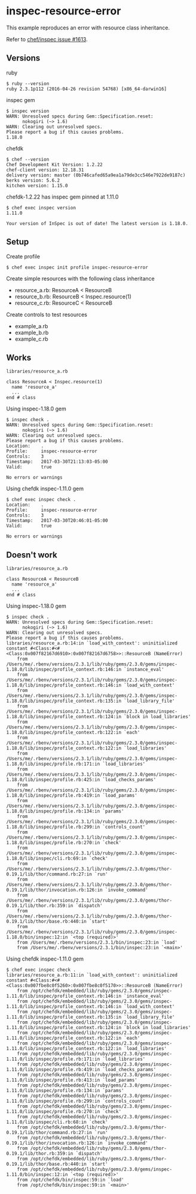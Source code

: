 # inspec-resource-error

This example reproduces an error with resource class inheritance.

Refer to [chef/inspec issue #1613](https://github.com/chef/inspec/issues/1613).


## Versions

ruby

    $ ruby --version
    ruby 2.3.1p112 (2016-04-26 revision 54768) [x86_64-darwin16]

inspec gem

    $ inspec version
    WARN: Unresolved specs during Gem::Specification.reset:
          nokogiri (~> 1.6)
    WARN: Clearing out unresolved specs.
    Please report a bug if this causes problems.
    1.18.0

chefdk

    $ chef --version
    Chef Development Kit Version: 1.2.22
    chef-client version: 12.18.31
    delivery version: master (0b746cafed65a9ea1a79de3cc546e7922de9187c)
    berks version: 5.6.2
    kitchen version: 1.15.0

chefdk-1.2.22 has inspec gem pinned at 1.11.0

    $ chef exec inspec version
    1.11.0

    Your version of InSpec is out of date! The latest version is 1.18.0.


## Setup

Create profile

    $ chef exec inspec init profile inspec-resource-error

Create simple resources with the following class inheritance

  - resource_a.rb:  ResourceA < ResourceB
  - resource_b.rb:  ResourceB < Inspec.resource(1)
  - resource_c.rb:  ResourceC < ResourceB

Create controls to test resources

  - example_a.rb
  - example_b.rb
  - example_c.rb


## Works

`libraries/resource_a.rb`

    class ResourceA < Inspec.resource(1)
      name 'resource_a'
      ...
    end # class

Using inspec-1.18.0 gem

    $ inspec check .
    WARN: Unresolved specs during Gem::Specification.reset:
          nokogiri (~> 1.6)
    WARN: Clearing out unresolved specs.
    Please report a bug if this causes problems.
    Location:    .
    Profile:     inspec-resource-error
    Controls:    3
    Timestamp:   2017-03-30T21:13:03-05:00
    Valid:       true

    No errors or warnings

Using chefdk inspec-1.11.0 gem

    $ chef exec inspec check .
    Location:    .
    Profile:     inspec-resource-error
    Controls:    3
    Timestamp:   2017-03-30T20:46:01-05:00
    Valid:       true

    No errors or warnings


## Doesn't work

`libraries/resource_a.rb`

    class ResourceA < ResourceB
      name 'resource_a'
      ...
    end # class

Using inspec-1.18.0 gem

    $ inspec check .
    WARN: Unresolved specs during Gem::Specification.reset:
          nokogiri (~> 1.6)
    WARN: Clearing out unresolved specs.
    Please report a bug if this causes problems.
    libraries/resource_a.rb:14:in `load_with_context': uninitialized constant #<Class:#<#<Class:0x007f82167d6910>:0x007f82167d6758>>::ResourceB (NameError)
    	from /Users/me/.rbenv/versions/2.3.1/lib/ruby/gems/2.3.0/gems/inspec-1.18.0/lib/inspec/profile_context.rb:146:in `instance_eval'
    	from /Users/me/.rbenv/versions/2.3.1/lib/ruby/gems/2.3.0/gems/inspec-1.18.0/lib/inspec/profile_context.rb:146:in `load_with_context'
    	from /Users/me/.rbenv/versions/2.3.1/lib/ruby/gems/2.3.0/gems/inspec-1.18.0/lib/inspec/profile_context.rb:135:in `load_library_file'
    	from /Users/me/.rbenv/versions/2.3.1/lib/ruby/gems/2.3.0/gems/inspec-1.18.0/lib/inspec/profile_context.rb:124:in `block in load_libraries'
    	from /Users/me/.rbenv/versions/2.3.1/lib/ruby/gems/2.3.0/gems/inspec-1.18.0/lib/inspec/profile_context.rb:122:in `each'
    	from /Users/me/.rbenv/versions/2.3.1/lib/ruby/gems/2.3.0/gems/inspec-1.18.0/lib/inspec/profile_context.rb:122:in `load_libraries'
    	from /Users/me/.rbenv/versions/2.3.1/lib/ruby/gems/2.3.0/gems/inspec-1.18.0/lib/inspec/profile.rb:171:in `load_libraries'
    	from /Users/me/.rbenv/versions/2.3.1/lib/ruby/gems/2.3.0/gems/inspec-1.18.0/lib/inspec/profile.rb:425:in `load_checks_params'
    	from /Users/me/.rbenv/versions/2.3.1/lib/ruby/gems/2.3.0/gems/inspec-1.18.0/lib/inspec/profile.rb:419:in `load_params'
    	from /Users/me/.rbenv/versions/2.3.1/lib/ruby/gems/2.3.0/gems/inspec-1.18.0/lib/inspec/profile.rb:134:in `params'
    	from /Users/me/.rbenv/versions/2.3.1/lib/ruby/gems/2.3.0/gems/inspec-1.18.0/lib/inspec/profile.rb:299:in `controls_count'
    	from /Users/me/.rbenv/versions/2.3.1/lib/ruby/gems/2.3.0/gems/inspec-1.18.0/lib/inspec/profile.rb:270:in `check'
    	from /Users/me/.rbenv/versions/2.3.1/lib/ruby/gems/2.3.0/gems/inspec-1.18.0/lib/inspec/cli.rb:69:in `check'
    	from /Users/me/.rbenv/versions/2.3.1/lib/ruby/gems/2.3.0/gems/thor-0.19.1/lib/thor/command.rb:27:in `run'
    	from /Users/me/.rbenv/versions/2.3.1/lib/ruby/gems/2.3.0/gems/thor-0.19.1/lib/thor/invocation.rb:126:in `invoke_command'
    	from /Users/me/.rbenv/versions/2.3.1/lib/ruby/gems/2.3.0/gems/thor-0.19.1/lib/thor.rb:359:in `dispatch'
    	from /Users/me/.rbenv/versions/2.3.1/lib/ruby/gems/2.3.0/gems/thor-0.19.1/lib/thor/base.rb:440:in `start'
    	from /Users/me/.rbenv/versions/2.3.1/lib/ruby/gems/2.3.0/gems/inspec-1.18.0/bin/inspec:12:in `<top (required)>'
    	from /Users/me/.rbenv/versions/2.3.1/bin/inspec:23:in `load'
    	from /Users/me/.rbenv/versions/2.3.1/bin/inspec:23:in `<main>'

Using chefdk inspec-1.11.0 gem

    $ chef exec inspec check .
    libraries/resource_a.rb:11:in `load_with_context': uninitialized constant #<Class:#<#<Class:0x007fbe8c0f5260>:0x007fbe8c0f5170>>::ResourceB (NameError)
    	from /opt/chefdk/embedded/lib/ruby/gems/2.3.0/gems/inspec-1.11.0/lib/inspec/profile_context.rb:146:in `instance_eval'
    	from /opt/chefdk/embedded/lib/ruby/gems/2.3.0/gems/inspec-1.11.0/lib/inspec/profile_context.rb:146:in `load_with_context'
    	from /opt/chefdk/embedded/lib/ruby/gems/2.3.0/gems/inspec-1.11.0/lib/inspec/profile_context.rb:135:in `load_library_file'
    	from /opt/chefdk/embedded/lib/ruby/gems/2.3.0/gems/inspec-1.11.0/lib/inspec/profile_context.rb:124:in `block in load_libraries'
    	from /opt/chefdk/embedded/lib/ruby/gems/2.3.0/gems/inspec-1.11.0/lib/inspec/profile_context.rb:122:in `each'
    	from /opt/chefdk/embedded/lib/ruby/gems/2.3.0/gems/inspec-1.11.0/lib/inspec/profile_context.rb:122:in `load_libraries'
    	from /opt/chefdk/embedded/lib/ruby/gems/2.3.0/gems/inspec-1.11.0/lib/inspec/profile.rb:171:in `load_libraries'
    	from /opt/chefdk/embedded/lib/ruby/gems/2.3.0/gems/inspec-1.11.0/lib/inspec/profile.rb:419:in `load_checks_params'
    	from /opt/chefdk/embedded/lib/ruby/gems/2.3.0/gems/inspec-1.11.0/lib/inspec/profile.rb:413:in `load_params'
    	from /opt/chefdk/embedded/lib/ruby/gems/2.3.0/gems/inspec-1.11.0/lib/inspec/profile.rb:134:in `params'
    	from /opt/chefdk/embedded/lib/ruby/gems/2.3.0/gems/inspec-1.11.0/lib/inspec/profile.rb:299:in `controls_count'
    	from /opt/chefdk/embedded/lib/ruby/gems/2.3.0/gems/inspec-1.11.0/lib/inspec/profile.rb:270:in `check'
    	from /opt/chefdk/embedded/lib/ruby/gems/2.3.0/gems/inspec-1.11.0/lib/inspec/cli.rb:68:in `check'
    	from /opt/chefdk/embedded/lib/ruby/gems/2.3.0/gems/thor-0.19.1/lib/thor/command.rb:27:in `run'
    	from /opt/chefdk/embedded/lib/ruby/gems/2.3.0/gems/thor-0.19.1/lib/thor/invocation.rb:126:in `invoke_command'
    	from /opt/chefdk/embedded/lib/ruby/gems/2.3.0/gems/thor-0.19.1/lib/thor.rb:359:in `dispatch'
    	from /opt/chefdk/embedded/lib/ruby/gems/2.3.0/gems/thor-0.19.1/lib/thor/base.rb:440:in `start'
    	from /opt/chefdk/embedded/lib/ruby/gems/2.3.0/gems/inspec-1.11.0/bin/inspec:12:in `<top (required)>'
    	from /opt/chefdk/bin/inspec:59:in `load'
    	from /opt/chefdk/bin/inspec:59:in `<main>'    
